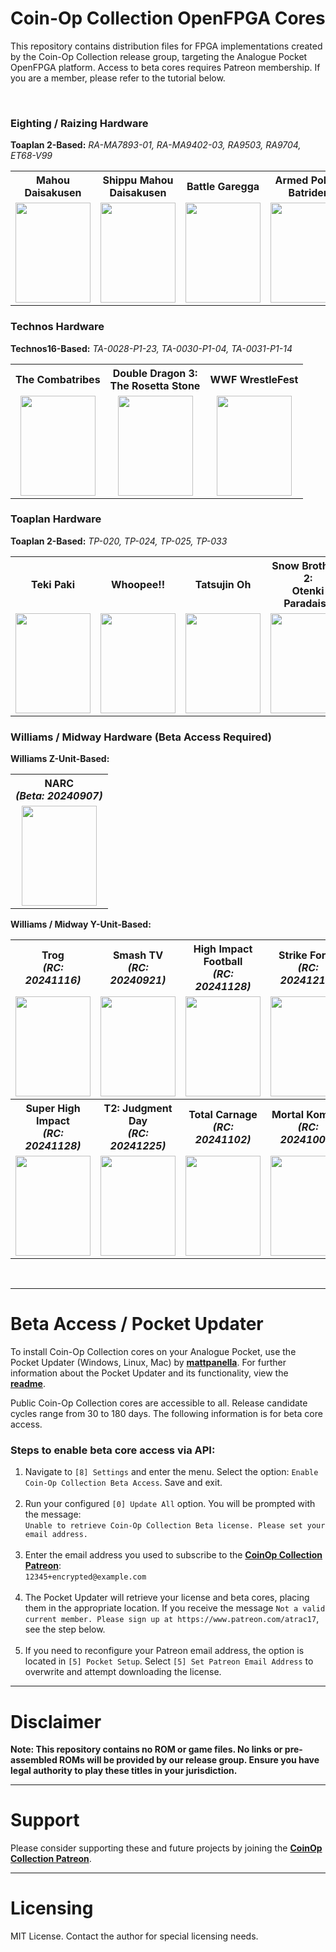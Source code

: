 # Coin-Op Collection OpenFPGA Cores

This repository contains distribution files for FPGA implementations created by the Coin-Op Collection release group, targeting the Analogue Pocket OpenFPGA platform. Access to beta cores requires Patreon membership. If you are a member, please refer to the tutorial below.

<br>

### Eighting / Raizing Hardware

**Toaplan 2-Based:** *RA-MA7893-01, RA-MA9402-03, RA9503, RA9704, ET68-V99*

<table>
<tr>
  <th><b>Mahou<br>Daisakusen</b></th>
  <th><b>Shippu Mahou<br>Daisakusen</b></th>
  <th><b>Battle Garegga</b></th>
  <th><b>Armed Police<br>Batrider</b></th>
  <th><b>Battle Bakraid</b></th>
</tr>
<tr>
  <td align="center">
    <img width="120" height="160" src="https://github.com/user-attachments/assets/54f9b50d-f8ce-4a21-96cf-4c6f7a8e7ed9">
  </td>
  <td align="center">
    <img width="120" height="160" src="https://github.com/user-attachments/assets/895a6bfc-8da7-4abc-b422-a8b12892ad3f">
  </td>
  <td align="center">
    <img width="120" height="160" src="https://github.com/user-attachments/assets/795296ea-9299-4705-b2cc-e47d144c8f44">
  </td>
  <td align="center">
    <img width="120" height="160" src="https://github.com/user-attachments/assets/aac814a7-91dc-45aa-8260-b42b9254f47b">
  </td>
  <td align="center">
    <img width="120" height="160" src="https://github.com/user-attachments/assets/192a2b76-d58e-428d-975e-ba8ddc6ab0a9">
  </td>
</tr>
</table>

### Technos Hardware

**Technos16-Based:** *TA-0028-P1-23, TA-0030-P1-04, TA-0031-P1-14*

<table>
<tr>
  <th><b>The Combatribes</b></th>
  <th><b>Double Dragon 3:<br>The Rosetta Stone</b></th>
  <th><b>WWF WrestleFest</b></th>
</tr>
<tr>
  <td align="center">
    <img width="120" height="160" src="https://github.com/user-attachments/assets/42270c32-689a-43e6-ac53-35cb69b313a0">
  </td>
  <td align="center">
    <img width="120" height="160" src="https://github.com/user-attachments/assets/27c48675-1195-41fb-a827-35742a740b74">
  </td>
  <td align="center">
    <img width="120" height="160" src="https://github.com/user-attachments/assets/a92c27b2-a042-474e-8787-f64b8b429ebc">
  </td>
</tr>
</table>

### Toaplan Hardware

**Toaplan 2-Based:** *TP-020, TP-024, TP-025, TP-033*

<table>
<tr>
  <th><b>Teki Paki</b></th>
  <th><b>Whoopee!!</b></th>
  <th><b>Tatsujin Oh</b></th>
  <th><b>Snow Brothers 2:<br>Otenki Paradaisu</b></th>
</tr>
<tr>
  <td align="center">
    <img width="120" height="160" src="https://github.com/user-attachments/assets/f1b28482-4ee1-446d-a508-27a89d8d5b02">
  </td>
  <td align="center">
    <img width="120" height="160" src="https://github.com/user-attachments/assets/74775249-2621-49a6-99ed-fc99e814a02c">
  </td>
  <td align="center">
    <img width="120" height="160" src="https://github.com/user-attachments/assets/cd2b5a83-3e6a-45ae-a786-dca079ab9858">
  </td>
  <td align="center">
    <img width="120" height="160" src="https://github.com/user-attachments/assets/00c773b3-2c34-4ee0-8f93-9a77979eb541">
  </td>
</tr>
</table>

### Williams / Midway Hardware (Beta Access Required)

**Williams Z-Unit-Based:**

<table>
<tr>
  <th><b>NARC</b><br><i>(Beta: 20240907)</i></th>
</tr>
<tr>
  <td align="center">
    <img width="120" height="160" src="https://github.com/user-attachments/assets/f37a8aff-6037-48cd-9b45-13339023988d">
  </td>
</tr>
</table>

**Williams / Midway Y-Unit-Based:**

<table>
  <tr>
    <th><b>Trog</b><br><i>(RC: 20241116)</i></th>
    <th><b>Smash TV</b><br><i>(RC: 20240921)</i></th>
    <th><b>High Impact Football</b><br><i>(RC: 20241128)</i></th>
    <th><b>Strike Force</b><br><i>(RC: 20241214)</i></th>
  </tr>
  <tr>
    <td align="center">
      <img width="120" height="160" src="https://github.com/user-attachments/assets/da01f94f-865c-4ad7-b864-ebe080a3e8fb">
    </td>
    <td align="center">
      <img width="120" height="160" src="https://github.com/user-attachments/assets/770be086-32ed-457c-8161-8812daab388a">
    </td>
    <td align="center">
      <img width="120" height="160" src="https://github.com/user-attachments/assets/0bed8d92-0f8e-4fd1-847e-297de5920851">
    </td>
    <td align="center">
      <img width="120" height="160" src="https://github.com/user-attachments/assets/38130c77-ac33-4c3a-8d64-b17c94080131">
    </td>
  </tr>
  <tr>
    <th><b>Super High Impact</b><br><i>(RC: 20241128)</i></th>
    <th><b>T2: Judgment Day</b><br><i>(RC: 20241225)</i></th>
    <th><b>Total Carnage</b><br><i>(RC: 20241102)</i></th>
    <th><b>Mortal Kombat</b><br><i>(RC: 20241008)</i></th>
  </tr>
  <tr>
    <td align="center">
      <img width="120" height="160" src="https://github.com/user-attachments/assets/cfeb1bb5-707e-433b-8359-a3f7203837e6">
    </td>
    <td align="center">
      <img width="120" height="160" src="https://github.com/user-attachments/assets/4631edca-c950-4899-b2f2-e366dcd06c86">
    </td>
    <td align="center">
      <img width="120" height="160" src="https://github.com/user-attachments/assets/1007b377-765b-4e79-896d-8673dd88ec49">
    </td>
    <td align="center">
      <img width="120" height="160" src="https://github.com/user-attachments/assets/c9b44764-c55c-4484-b320-03e89fec17dd">
    </td>
  </tr>
</table>

<br>

---

# Beta Access / Pocket Updater

To install Coin-Op Collection cores on your Analogue Pocket, use the Pocket Updater (Windows, Linux, Mac) by [**mattpanella**](https://github.com/mattpannella/pupdate). For further information about the Pocket Updater and its functionality, view the [**readme**](https://github.com/mattpannella/pupdate).

Public Coin-Op Collection cores are accessible to all. Release candidate cycles range from 30 to 180 days. The following information is for beta core access.

### Steps to enable beta core access via API:

1. Navigate to `[8] Settings` and enter the menu. Select the option: `Enable Coin-Op Collection Beta Access`. Save and exit.<br><br>
2. Run your configured `[0] Update All` option. You will be prompted with the message:<br>
   `Unable to retrieve Coin-Op Collection Beta license. Please set your email address.`<br><br>
3. Enter the email address you used to subscribe to the [**CoinOp Collection Patreon**](https://www.patreon.com/atrac17):  
   `12345+encrypted@example.com`<br><br>
4. The Pocket Updater will retrieve your license and beta cores, placing them in the appropriate location. If you receive the message `Not a valid current member. Please sign up at https://www.patreon.com/atrac17`, see the step below.<br><br>  
5. If you need to reconfigure your Patreon email address, the option is located in `[5] Pocket Setup`. Select `[5] Set Patreon Email Address` to overwrite and attempt downloading the license.

---

# Disclaimer

**Note: This repository contains no ROM or game files. No links or pre-assembled ROMs will be provided by our release group. Ensure you have legal authority to play these titles in your jurisdiction.**

---

# Support

Please consider supporting these and future projects by joining the [**CoinOp Collection Patreon**](https://www.patreon.com/atrac17). 

---

# Licensing

MIT License. Contact the author for special licensing needs.
